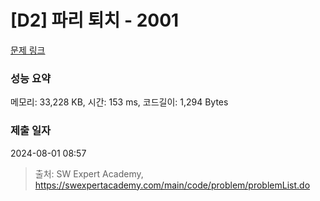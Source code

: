 # [D2] 파리 퇴치 - 2001 

[문제 링크](https://swexpertacademy.com/main/code/problem/problemDetail.do?contestProbId=AV5PzOCKAigDFAUq) 

### 성능 요약

메모리: 33,228 KB, 시간: 153 ms, 코드길이: 1,294 Bytes

### 제출 일자

2024-08-01 08:57



> 출처: SW Expert Academy, https://swexpertacademy.com/main/code/problem/problemList.do